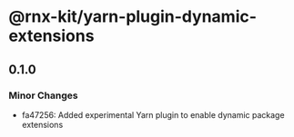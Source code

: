 # @rnx-kit/yarn-plugin-dynamic-extensions

## 0.1.0

### Minor Changes

- fa47256: Added experimental Yarn plugin to enable dynamic package extensions
